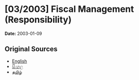 # [03/2003] Fiscal Management (Responsibility)

**Date:** 2003-01-09

## Original Sources

- [English](https://documents.gov.lk/view/acts/2003/1/03-2003_E.pdf)
- [සිංහල](https://documents.gov.lk/view/acts/2003/1/03-2003_S.pdf)
- [தமிழ்](https://documents.gov.lk/view/acts/2003/1/03-2003_T.pdf)
